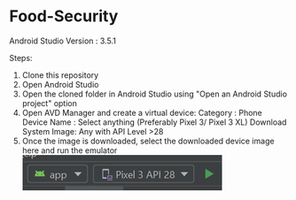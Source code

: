# Food-Security
Android Studio Version : 3.5.1

Steps:
1. Clone this repository
2. Open Android Studio
3. Open the cloned folder in Android Studio using "Open an Android Studio project" option
4. Open AVD Manager and create a virtual device:
	Category : Phone
	Device Name : Select anything (Preferably Pixel 3/ Pixel 3 XL)
	Download System Image: Any with API Level >28
5. Once the image is downloaded, select the downloaded device image here and run the emulator 
![Alt Text](/readmeImg.png)
 
